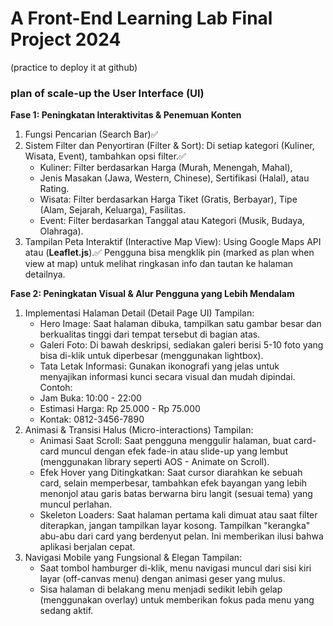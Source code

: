 # **A Front-End Learning Lab Final Project 2024**
(practice to deploy it at github)

### plan of scale-up the User Interface (UI)
**Fase 1: Peningkatan Interaktivitas & Penemuan Konten**
1. Fungsi Pencarian (Search Bar)✅
2. Sistem Filter dan Penyortiran (Filter & Sort): Di setiap kategori (Kuliner, Wisata, Event), tambahkan opsi filter.✅
   - Kuliner: Filter berdasarkan Harga (Murah, Menengah, Mahal),
   - Jenis Masakan (Jawa, Western, Chinese), Sertifikasi (Halal), atau Rating.
   - Wisata: Filter berdasarkan Harga Tiket (Gratis, Berbayar), Tipe (Alam, Sejarah, Keluarga), Fasilitas.
   - Event: Filter berdasarkan Tanggal atau Kategori (Musik, Budaya, Olahraga).
3. Tampilan Peta Interaktif (Interactive Map View): Using Google Maps API atau (**Leaflet.js**).✅
   Pengguna bisa mengklik pin (marked as plan when view at map) untuk melihat ringkasan info dan tautan ke halaman detailnya.

**Fase 2: Peningkatan Visual & Alur Pengguna yang Lebih Mendalam**
1. Implementasi Halaman Detail (Detail Page UI)
   Tampilan:
   - Hero Image: Saat halaman dibuka, tampilkan satu gambar besar dan berkualitas tinggi dari tempat tersebut di bagian atas.
   - Galeri Foto: Di bawah deskripsi, sediakan galeri berisi 5-10 foto yang bisa di-klik untuk diperbesar (menggunakan lightbox).
   - Tata Letak Informasi: Gunakan ikonografi yang jelas untuk menyajikan informasi kunci secara visual dan mudah dipindai. Contoh:
   - Jam Buka: 10:00 - 22:00
   - Estimasi Harga: Rp 25.000 - Rp 75.000
   - Kontak: 0812-3456-7890
2. Animasi & Transisi Halus (Micro-interactions)
   Tampilan:
   - Animasi Saat Scroll: Saat pengguna menggulir halaman, buat card-card muncul dengan efek fade-in atau slide-up yang lembut (menggunakan library seperti AOS - Animate on Scroll).
   - Efek Hover yang Ditingkatkan: Saat cursor diarahkan ke sebuah card, selain memperbesar, tambahkan efek bayangan yang lebih menonjol atau garis batas berwarna biru langit (sesuai tema) yang muncul perlahan.
   - Skeleton Loaders: Saat halaman pertama kali dimuat atau saat filter diterapkan, jangan tampilkan layar kosong. Tampilkan "kerangka" abu-abu dari card yang berdenyut pelan. Ini memberikan ilusi bahwa aplikasi berjalan cepat.
3. Navigasi Mobile yang Fungsional & Elegan
   Tampilan:
   - Saat tombol hamburger di-klik, menu navigasi muncul dari sisi kiri layar (off-canvas menu) dengan animasi geser yang mulus.
   - Sisa halaman di belakang menu menjadi sedikit lebih gelap (menggunakan overlay) untuk memberikan fokus pada menu yang sedang aktif.



